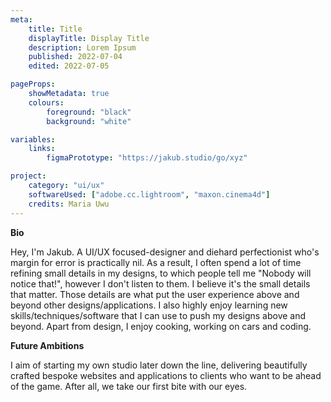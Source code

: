 ```yaml
---
meta:
    title: Title
    displayTitle: Display Title
    description: Lorem Ipsum
    published: 2022-07-04
    edited: 2022-07-05

pageProps:
    showMetadata: true
    colours:
        foreground: "black"
        background: "white"

variables:
    links:
        figmaPrototype: "https://jakub.studio/go/xyz"

project:
    category: "ui/ux"
    softwareUsed: ["adobe.cc.lightroom", "maxon.cinema4d"]
    credits: Maria Uwu
---
```

**Bio**

Hey, I'm Jakub. A UI/UX focused-designer and diehard perfectionist who's margin for error is practically nil. As a result, I often spend a lot of time refining small details in my designs, to which people tell me "Nobody will notice that!", however I don't listen to them. I believe it's the small details that matter. Those details are what put the user experience above and beyond other designs/applications. I also highly enjoy learning new skills/techniques/software that I can use to push my designs above and beyond. Apart from design, I enjoy cooking, working on cars and coding.

**Future Ambitions**

I aim of starting my own studio later down the line, delivering beautifully crafted bespoke websites and applications to clients who want to be ahead of the game. After all, we take our first bite with our eyes.
